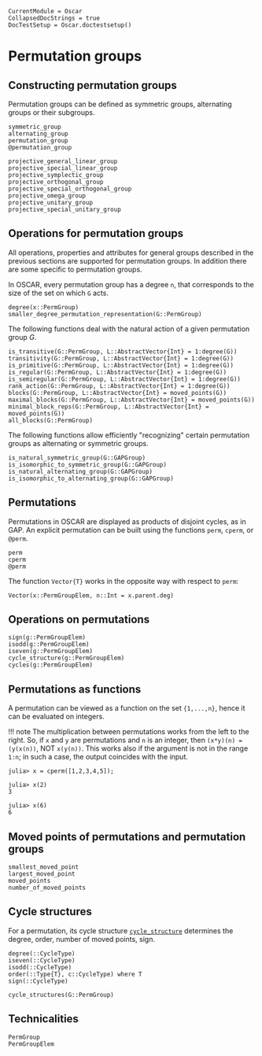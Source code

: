 ```@meta
CurrentModule = Oscar
CollapsedDocStrings = true
DocTestSetup = Oscar.doctestsetup()
```

# Permutation groups

## Constructing permutation groups

Permutation groups can be defined as symmetric groups, alternating groups or their subgroups.

```@docs
symmetric_group
alternating_group
permutation_group
@permutation_group
```

```@docs
projective_general_linear_group
projective_special_linear_group
projective_symplectic_group
projective_orthogonal_group
projective_special_orthogonal_group
projective_omega_group
projective_unitary_group
projective_special_unitary_group
```

## Operations for permutation groups

All operations, properties and attributes for general groups
described in the previous sections are supported for permutation
groups. In addition there are some specific to permutation groups.

In OSCAR, every permutation group has a degree `n`, that corresponds to the size of the set on which `G` acts.

```@docs
degree(x::PermGroup)
smaller_degree_permutation_representation(G::PermGroup)
```


The following functions deal with the natural action of a given permutation group $G$.
```@docs
is_transitive(G::PermGroup, L::AbstractVector{Int} = 1:degree(G))
transitivity(G::PermGroup, L::AbstractVector{Int} = 1:degree(G))
is_primitive(G::PermGroup, L::AbstractVector{Int} = 1:degree(G))
is_regular(G::PermGroup, L::AbstractVector{Int} = 1:degree(G))
is_semiregular(G::PermGroup, L::AbstractVector{Int} = 1:degree(G))
rank_action(G::PermGroup, L::AbstractVector{Int} = 1:degree(G))
blocks(G::PermGroup, L::AbstractVector{Int} = moved_points(G))
maximal_blocks(G::PermGroup, L::AbstractVector{Int} = moved_points(G))
minimal_block_reps(G::PermGroup, L::AbstractVector{Int} = moved_points(G))
all_blocks(G::PermGroup)
```

The following functions allow efficiently "recognizing" certain permutation groups as alternating or symmetric groups.

```@docs
is_natural_symmetric_group(G::GAPGroup)
is_isomorphic_to_symmetric_group(G::GAPGroup)
is_natural_alternating_group(G::GAPGroup)
is_isomorphic_to_alternating_group(G::GAPGroup)
```

## Permutations

Permutations in OSCAR are displayed as products of disjoint cycles, as in GAP. An explicit permutation can be built using the functions `perm`, `cperm`, or `@perm`.

```@docs
perm
cperm
@perm
```

The function `Vector{T}` works in the opposite way with respect to `perm`:
```@docs
Vector(x::PermGroupElem, n::Int = x.parent.deg)
```

## Operations on permutations

```@docs
sign(g::PermGroupElem)
isodd(g::PermGroupElem)
iseven(g::PermGroupElem)
cycle_structure(g::PermGroupElem)
cycles(g::PermGroupElem)
```

## Permutations as functions
A permutation can be viewed as a function on the set `{1,...,n}`, hence it can be evaluated on integers.

!!! note
    The multiplication between permutations works from the left to the right. So, if `x` and `y` are permutations and `n` is an integer, then `(x*y)(n) = (y(x(n))`, NOT `x(y(n))`.
    This works also if the argument is not in the range `1:n`; in such a case, the output coincides with the input.

```jldoctest
julia> x = cperm([1,2,3,4,5]);

julia> x(2)
3

julia> x(6)
6
```

## Moved points of permutations and permutation groups
```@docs
smallest_moved_point
largest_moved_point
moved_points
number_of_moved_points
```

## Cycle structures

For a permutation, its cycle structure [`cycle_structure`](@ref)
determines the degree, order, number of moved points, sign.

```@docs
degree(::CycleType)
iseven(::CycleType)
isodd(::CycleType)
order(::Type{T}, c::CycleType) where T
sign(::CycleType)
```

```@docs
cycle_structures(G::PermGroup)
```

## Technicalities

```@docs
PermGroup
PermGroupElem
```
